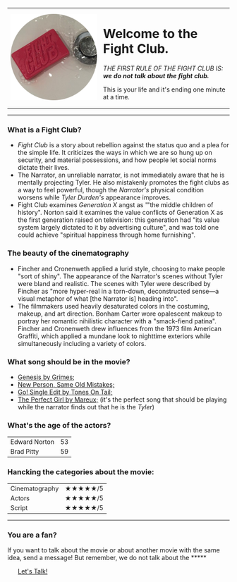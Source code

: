 
<html>
<!DOCTYPE html>
<head>
    <meta charset="utf-8">
    <title>Fight Club</title>
</head>

<body>
    <table cellspacing="20">
        <tr>
            <td><img src="fightsoap-modified.png" alt="soap" srcset="fightsoap-modified.png 2x"></td>
            <td>
                <h1> Welcome to the Fight Club.</h1>
                <p> <em> THE FIRST RULE OF THE FIGHT CLUB IS: <strong>we do not talk about the fight club.</strong>
                    </em> </p>
                <P>This is your life and it's ending one minute at a time.</P>
            </td>
        </tr>
    </table>
</body>
<hr>
<h3> <b>What is a Fight Club?</b></h3>
<ul>
    <li><em>Fight Club</em> is a story about rebellion against the status quo and a plea for the simple life. It
        criticizes the
        ways in which we are so hung up on security, and material possessions, and how people let social norms dictate
        their lives.</li>
    <li>The Narrator, an unreliable narrator, is not immediately aware that he is mentally projecting Tyler. He also
        mistakenly promotes the fight clubs as a way to feel powerful, though the <em>Narrator's</em> physical condition
        worsens
        while <em>Tyler Durden's</em> appearance improves.</li>
    <li>Fight Club examines <em>Generation X</em> angst as '"the middle children of history". Norton said it examines
        the
        value
        conflicts of Generation X as the first generation raised on television: this generation had "its value system
        largely dictated to it by advertising culture", and was told one could achieve "spiritual happiness through home
        furnishing".</li>
</ul>
<h3>The beauty of the cinematography</h3>
<ul>
    <li>Fincher and Cronenweth applied a lurid style, choosing to make people "sort of shiny". The appearance of the
        Narrator's scenes without Tyler were bland and realistic. The scenes with Tyler were described by Fincher as
        "more hyper-real in a torn-down, deconstructed sense—a visual metaphor of what [the Narrator is] heading into".
    </li>
    <li> The filmmakers used heavily desaturated colors in the costuming, makeup, and art direction. Bonham Carter wore
        opalescent makeup to portray her romantic nihilistic character with a "smack-fiend patina". Fincher and
        Cronenweth drew influences from the 1973 film American Graffiti, which applied a mundane look to nighttime
        exteriors while simultaneously including a variety of colors.</li>
</ul>
<h3>What song should be in the movie?</h3>
<ul>
    <li><a href="https://www.youtube.com/watch?v=WizNXQGBMEk">Genesis by Grimes;</a></li>
    <li><a href="https://www.youtube.com/watch?v=_9bw_VtMUGA">New Person, Same Old Mistakes;</a></li>
    <li><a href="https://www.youtube.com/watch?v=OWUYRpVi7Yo">Go! Single Edit by Tones On Tail;</a></li>
    <li><a href="https://www.youtube.com/watch?v=V1l6kxQNq54">The Perfect Girl by Mareux;</a> (it's the perfect song
        that should be playing while the narrator finds out that he is the <i>Tyler</i>)</li>
</ul>
<h3>What's the age of the actors?</h3>
<table cellspacing="5">
    <tr>
        <td> Edward Norton</td>
        <td>53</td>
    </tr>
    <tr>
        <td>Brad Pitty</td>
        <td>59</td>
    </tr>
</table>
<h3>Hancking the categories about the movie:</h3>
<table cellspacing="5">
    <tr>
        <td>Cinematography</td>
        <td>★★★★★/5 </td>
    </tr>
    <tr>
        <td>Actors</td>
        <td>★★★★★/5</td>
    </tr>
    <tr>
        <td>Script</td>
        <td>★★★★★/5</td>
    </tr>
</table>
<hr>
<h3>You are a fan?</h3>
<p>If you want to talk about the movie or about another movie with the same idea, send a message!
    But remember, we do not talk about the *****
</p>
<ul><a href="Contactme.html">Let's Talk!</a></ul>

</html>

